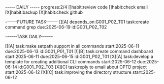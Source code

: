 ----- DAILY -----
progress:2/4
[]habit:review code
[]habit:check email
[X]habit:backup
[X]habit:check github

------FUTURE TASK------
[][A] depends_on:G001_P02_T01 task:create command grep due:2025-06-19  id:G001_P02_T02

------TASK DAILY------

[][A] task:make setpath support in all commands  start:2025-06-11 due:2025-06-13 id:G001_P01_T01 
[!][B] task:create command dashboard start:2025-06-11 due:2025-06-15 id:G001_P02_T01 
[X][A] task:develop a template for creating additional CLI commands start:2025-06-12 due:2025-06-14  id:G001_P02_T03
[X][C] task:reply to email about CPTD project start:2025-06-12
[X][C] task:improving the directory structure start:2025-06-12

